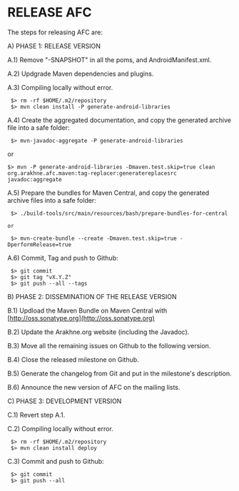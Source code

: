 
RELEASE AFC
===========

The steps for releasing AFC are:

A) PHASE 1: RELEASE VERSION

A.1) Remove "-SNAPSHOT" in all the poms, and AndroidManifest.xml.

A.2) Updgrade Maven dependencies and plugins.

A.3) Compiling locally without error.

     $> rm -rf $HOME/.m2/repository
     $> mvn clean install -P generate-android-libraries

A.4) Create the aggregated documentation, and copy the generated archive file into a safe folder:

     $> mvn-javadoc-aggregate -P generate-android-libraries

   or

    $> mvn -P generate-android-libraries -Dmaven.test.skip=true clean org.arakhne.afc.maven:tag-replacer:generatereplacesrc javadoc:aggregate

A.5) Prepare the bundles for Maven Central, and copy the generated archive files into a safe folder:

     $> ./build-tools/src/main/resources/bash/prepare-bundles-for-central

    or

     $> mvn-create-bundle --create -Dmaven.test.skip=true -DperformRelease=true

A.6) Commit, Tag and push to Github:

     $> git commit
     $> git tag "vX.Y.Z"
     $> git push --all --tags

B) PHASE 2: DISSEMINATION OF THE RELEASE VERSION

B.1) Updload the Maven Bundle on Maven Central with
     [http://oss.sonatype.org](http://oss.sonatype.org)

B.2) Update the  Arakhne.org website (including the Javadoc).

B.3) Move all the remaining issues on Github to the following version.

B.4) Close the released milestone on Github.

B.5) Generate the changelog from Git and put in the milestone's description.

B.6) Announce the new version of AFC on the mailing lists.

C) PHASE 3: DEVELOPMENT VERSION

C.1) Revert step A.1.

C.2) Compiling locally without error.

     $> rm -rf $HOME/.m2/repository
     $> mvn clean install deploy

C.3) Commit and push to Github:

     $> git commit
     $> git push --all



